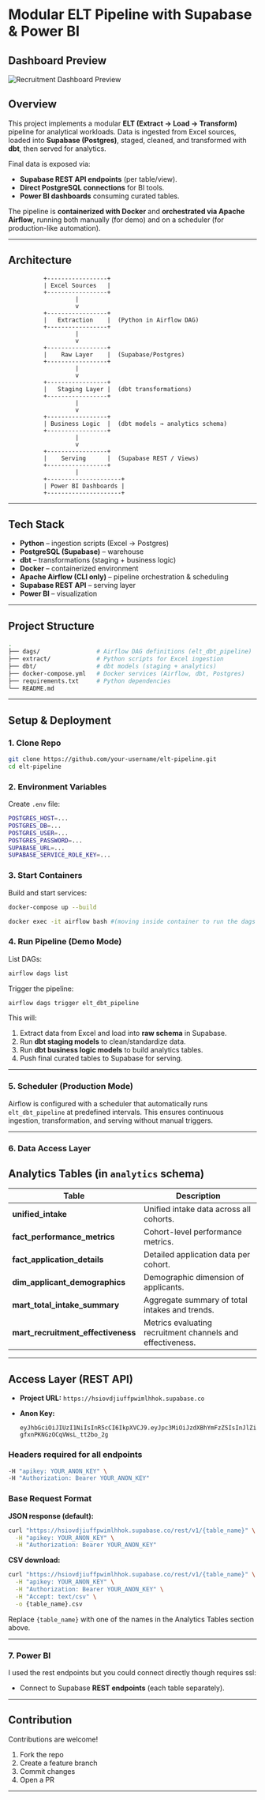 
# Modular ELT Pipeline with Supabase & Power BI

## Dashboard Preview
![Recruitment Dashboard Preview](source/image.png)

## Overview

This project implements a modular **ELT (Extract → Load → Transform)** pipeline for analytical workloads.
Data is ingested from Excel sources, loaded into **Supabase (Postgres)**, staged, cleaned, and transformed with **dbt**, then served for analytics.

Final data is exposed via:

* **Supabase REST API endpoints** (per table/view).
* **Direct PostgreSQL connections** for BI tools.
* **Power BI dashboards** consuming curated tables.

The pipeline is **containerized with Docker** and **orchestrated via Apache Airflow**, running both manually (for demo) and on a scheduler (for production-like automation).

---

## Architecture

```text
          +-----------------+
          | Excel Sources   |
          +-----------------+
                   |
                   v
          +-----------------+
          |   Extraction    |  (Python in Airflow DAG)
          +-----------------+
                   |
                   v
          +-----------------+
          |    Raw Layer    |  (Supabase/Postgres)
          +-----------------+
                   |
                   v
          +-----------------+
          |   Staging Layer |  (dbt transformations)
          +-----------------+
                   |
                   v
          +-----------------+
          | Business Logic  |  (dbt models → analytics schema)
          +-----------------+
                   |
                   v
          +-----------------+
          |    Serving      |  (Supabase REST / Views)
          +-----------------+
                   |
          +---------------------+
          | Power BI Dashboards |
          +---------------------+
```

---

## Tech Stack

* **Python** – ingestion scripts (Excel → Postgres)
* **PostgreSQL (Supabase)** – warehouse
* **dbt** – transformations (staging + business logic)
* **Docker** – containerized environment
* **Apache Airflow (CLI only)** – pipeline orchestration & scheduling
* **Supabase REST API** – serving layer
* **Power BI** – visualization

---

## Project Structure

```bash
.
├── dags/                # Airflow DAG definitions (elt_dbt_pipeline)
├── extract/             # Python scripts for Excel ingestion
├── dbt/                 # dbt models (staging + analytics)
├── docker-compose.yml   # Docker services (Airflow, dbt, Postgres)
├── requirements.txt     # Python dependencies
└── README.md
```

---

## Setup & Deployment

### 1. Clone Repo

```bash
git clone https://github.com/your-username/elt-pipeline.git
cd elt-pipeline
```

### 2. Environment Variables

Create `.env` file:

```bash
POSTGRES_HOST=...
POSTGRES_DB=...
POSTGRES_USER=...
POSTGRES_PASSWORD=...
SUPABASE_URL=...
SUPABASE_SERVICE_ROLE_KEY=...
```

### 3. Start Containers

Build and start services:

```bash
docker-compose up --build

docker exec -it airflow bash #(moving inside container to run the dags manually for testing)
```

### 4. Run Pipeline (Demo Mode)

List DAGs:

```bash
airflow dags list
```

Trigger the pipeline:

```bash
airflow dags trigger elt_dbt_pipeline
```

This will:

1. Extract data from Excel and load into **raw schema** in Supabase.
2. Run **dbt staging models** to clean/standardize data.
3. Run **dbt business logic models** to build analytics tables.
4. Push final curated tables to Supabase for serving.

---

### 5. Scheduler (Production Mode)

Airflow is configured with a scheduler that automatically runs `elt_dbt_pipeline` at predefined intervals.
This ensures continuous ingestion, transformation, and serving without manual triggers.

---

### 6. Data Access Layer

## Analytics Tables (in `analytics` schema)

| Table                                | Description                                                |
| ------------------------------------ | ---------------------------------------------------------- |
| **unified_intake**                  | Unified intake data across all cohorts.                    |
| **fact_performance_metrics**       | Cohort-level performance metrics.                          |
| **fact_application_details**       | Detailed application data per cohort.                      |
| **dim_applicant_demographics**     | Demographic dimension of applicants.                       |
| **mart_total_intake_summary**     | Aggregate summary of total intakes and trends.             |
| **mart_recruitment_effectiveness** | Metrics evaluating recruitment channels and effectiveness. |

---

##  Access Layer (REST API)

* **Project URL:** `https://hsiovdjiuffpwimlhhok.supabase.co`
* **Anon Key:**

  ```
  eyJhbGciOiJIUzI1NiIsInR5cCI6IkpXVCJ9.eyJpc3MiOiJzdXBhYmFzZSIsInJlZiI6ImhzaW92ZGppdWZmcHdpbWxoaG9rIiwicm9sZSI6ImFub24iLCJpYXQiOjE3NTc1MTU0MjUsImV4cCI6MjA3MzA5MTQyNX0.oEUyQZSHG4kVJ9AQT-gfxnPKNGzOCqVWsL_tt2bo_2g
  ```

### Headers required for all endpoints

```bash
-H "apikey: YOUR_ANON_KEY" \
-H "Authorization: Bearer YOUR_ANON_KEY"
```

### Base Request Format

**JSON response (default):**

```bash
curl "https://hsiovdjiuffpwimlhhok.supabase.co/rest/v1/{table_name}" \
  -H "apikey: YOUR_ANON_KEY" \
  -H "Authorization: Bearer YOUR_ANON_KEY"
```

**CSV download:**

```bash
curl "https://hsiovdjiuffpwimlhhok.supabase.co/rest/v1/{table_name}" \
  -H "apikey: YOUR_ANON_KEY" \
  -H "Authorization: Bearer YOUR_ANON_KEY" \
  -H "Accept: text/csv" \
  -o {table_name}.csv
```

Replace `{table_name}` with one of the names in the Analytics Tables section above.

---

### 7. Power BI

I used the rest endpoints but you could connect directly though requires ssl:

* Connect to Supabase **REST endpoints** (each table separately).

---

## Contribution

Contributions are welcome!

1. Fork the repo
2. Create a feature branch
3. Commit changes
4. Open a PR

---
